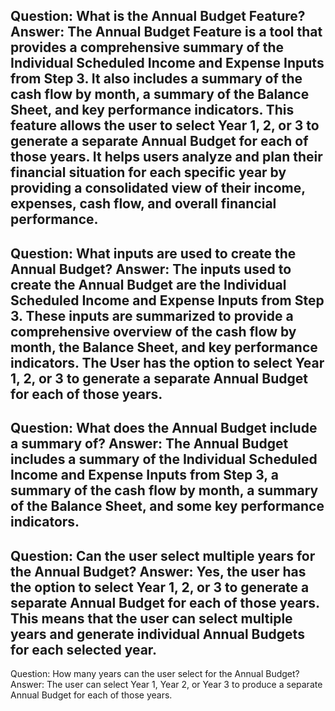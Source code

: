 Question: What is the Annual Budget Feature?
Answer: The Annual Budget Feature is a tool that provides a comprehensive summary of the Individual Scheduled Income and Expense Inputs from Step 3. It also includes a summary of the cash flow by month, a summary of the Balance Sheet, and key performance indicators. This feature allows the user to select Year 1, 2, or 3 to generate a separate Annual Budget for each of those years. It helps users analyze and plan their financial situation for each specific year by providing a consolidated view of their income, expenses, cash flow, and overall financial performance.
---
Question: What inputs are used to create the Annual Budget?
Answer: The inputs used to create the Annual Budget are the Individual Scheduled Income and Expense Inputs from Step 3. These inputs are summarized to provide a comprehensive overview of the cash flow by month, the Balance Sheet, and key performance indicators. The User has the option to select Year 1, 2, or 3 to generate a separate Annual Budget for each of those years.
---
Question: What does the Annual Budget include a summary of?
Answer: The Annual Budget includes a summary of the Individual Scheduled Income and Expense Inputs from Step 3, a summary of the cash flow by month, a summary of the Balance Sheet, and some key performance indicators.
---
Question: Can the user select multiple years for the Annual Budget?
Answer: Yes, the user has the option to select Year 1, 2, or 3 to generate a separate Annual Budget for each of those years. This means that the user can select multiple years and generate individual Annual Budgets for each selected year.
---
Question: How many years can the user select for the Annual Budget?
Answer: The user can select Year 1, Year 2, or Year 3 to produce a separate Annual Budget for each of those years.
